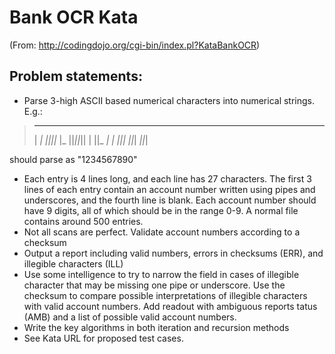# Bank OCR Kata

(From: http://codingdojo.org/cgi-bin/index.pl?KataBankOCR)

## Problem statements:
- Parse 3-high ASCII based numerical characters into numerical strings. E.g.:

>    _  _     _  _ _  _  _  _
>  | _| _||_||_ |_  ||_||_|| |
>  ||_  _|  | _||_| ||_| _||_|
>  

  should parse as "1234567890"
  - Each entry is 4 lines long, and each line has 27 characters. The first 3 lines of each entry contain an account number written using pipes and underscores, and the fourth line is blank. Each account number should have 9 digits, all of which should be in the range 0-9. A normal file contains around 500 entries.
- Not all scans are perfect. Validate account numbers according to a checksum
- Output a report including valid numbers, errors in checksums (ERR), and illegible characters (ILL)
- Use some intelligence to try to narrow the field in cases of illegible character that may be missing one pipe or underscore. Use the checksum to compare possible interpretations of illegible characters with valid account numbers. Add readout with ambiguous reports tatus (AMB) and a list of possible valid account numbers.
- Write the key algorithms in both iteration and recursion methods
- See Kata URL for proposed test cases.
